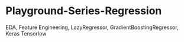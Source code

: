 # Playground-Series-Regression
EDA, Feature Engineering, LazyRegressor, GradientBoostingRegressor, Keras Tensorlow
